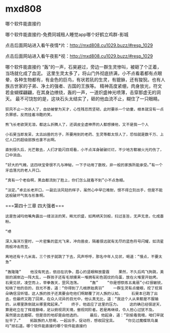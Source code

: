 # mxd808
哪个软件能直接约

哪个软件能直接约-免费同城租人睡觉app哪个好鹤立鸡群-影城

点击后面网站进入看午夜情*片：http://mxd808.cu1029.buzz/#resp_1029

点击后面网站进入看午夜影*视：http://mxd808.cu1029.buzz/#resp_1029

哪个软件能直接约    “轰”的一声，石昊避过，旁边一群生灵惨叫，被砸了个正着，当场就化成了血泥。    这里生灵太多了，将山门外彻底挤满，小不点看着都有点眼晕，各种生物都有，有金色的巨鸟，有状若犼的生灵，有貔貅，还有狻猊。也有人族古世家的子弟、净土的强者、古国的王族等。    精神高度紧绷，肉身放光，符文若金蝴蝶翩翩，在其身边缭绕，轰的一声，一道炽盛神光喷薄，击穿那虚无的洞天。    最不可饶恕的是，这块石头太结实了，砸的他血流不止，糊住了一只眼睛。

    狈风不止一次杀人了，自幼被誉为天才，心性残忍而坚韧，此时要杀一个幼童，根本就没有一点负罪感，反而挂着冷酷的笑。

    熊飞长老欲哭无泪，都这么折腾人了，还调皮全虚神界的人都想揍他，又不是我一个人

    小石昊当即发呆，太古凶兽的方子，所要用到的老药、生灵等都太惊人了，恐怕就是数千万、上亿人口的超级部族也拿不出啊。

    直到很久后，光芒散去，人们才能闪目观看，小不点浑身破破烂烂，不少地方都被火光灼伤了，口中淌血。

    “好大的气魄，这四块宝骨很不凡与神秘，一下子动用了数枚，非一般的家族所能承受。”有一个牙齿落光的老人开口。

    “真有一个老伯啊，黑血都流到了脸上，你们怎么就看不到”小不点急眼。

    “淡定。”卓云长老开口，一副云淡风轻的样子，虽然心中早已难耐，恨不得立刻出手，但是不能这般破坏气氛与形象啊。

===第四十三章 四大强者===

    这是告诫吗他嘴角露出一缕淡淡的笑，眸光炽盛，如两柄天剑般，扫过圣旨，无声无息，化成齑粉。

    “哧

    深入海洋万里时，一片密集的蓝光飞来，冲向兽皮，隔着很远就有无尽的蓝色符号闪耀，如流星雨般冲击而至。

    离地还有十几米高，三个孩子就跳了下去，风声呼呼，那名中年人见状，喝道：“慢点，不要太急”

    “轰隆隆”    他没有死去，依旧在抗争，眉心的竖眼释放雷霆    果然，不久后鸡飞狗跳，美丽的湖岸边一阵大乱，一群孩子还有毛球摸来一堆拥有彩色斑纹的鸟蛋，放在火堆里开始烤。    石昊见状，凌空而上，举拳轰天，罡风浩荡。    “轰”    “你是想祭炼五禽扇”小红很敏锐，知晓了他的目的，目光不善，道：“你得到了几根原始真羽”    一群生灵有点傻眼，挖了挖耳朵确信没听错，这人族的孩子还真要会吃他们啊颠覆了对人族的认知。    石昊本已跑了出去，但最终又跑了回来，在众人诧异的目光中，他认真无比，道：“我这个人从来都是不服输的，从哪里跌倒就从哪里爬起来。”    终于，他适应了这里的压力。    这的确已经很逆天，算是屹立在了辉煌巅峰，足以俯视洞天境，傲视同阶者。若是再继续，令人担心过犹不及。    虽然是出去磨砺，但是目的地却是由他选的。    最后，他起身，道：“别偷看我哦，咱们早就扯平了。”    拓跋族的人怒喝，一起出手，促动符，想收回宝具。    “你见过魔蝶筑鸟巢吗”顽石道。哪个软件能直接约哪个软件能直接约
